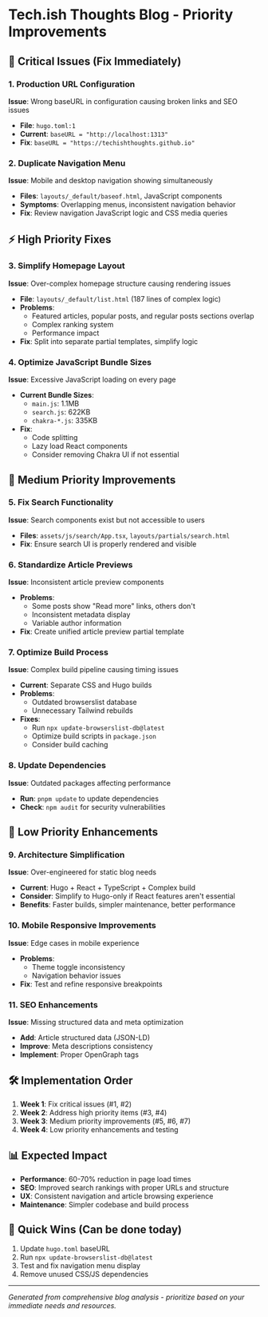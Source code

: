 # Tech.ish Thoughts Blog - Priority Improvements

## 🚨 Critical Issues (Fix Immediately)

### 1. Production URL Configuration

**Issue**: Wrong baseURL in configuration causing broken links and SEO issues

- **File**: `hugo.toml:1`
- **Current**: `baseURL = "http://localhost:1313"`
- **Fix**: `baseURL = "https://techishthoughts.github.io"`

### 2. Duplicate Navigation Menu

**Issue**: Mobile and desktop navigation showing simultaneously

- **Files**: `layouts/_default/baseof.html`, JavaScript components
- **Symptoms**: Overlapping menus, inconsistent navigation behavior
- **Fix**: Review navigation JavaScript logic and CSS media queries

## ⚡ High Priority Fixes

### 3. Simplify Homepage Layout

**Issue**: Over-complex homepage structure causing rendering issues

- **File**: `layouts/_default/list.html` (187 lines of complex logic)
- **Problems**:
  - Featured articles, popular posts, and regular posts sections overlap
  - Complex ranking system
  - Performance impact
- **Fix**: Split into separate partial templates, simplify logic

### 4. Optimize JavaScript Bundle Sizes

**Issue**: Excessive JavaScript loading on every page

- **Current Bundle Sizes**:
  - `main.js`: 1.1MB
  - `search.js`: 622KB
  - `chakra-*.js`: 335KB
- **Fix**:
  - Code splitting
  - Lazy load React components
  - Consider removing Chakra UI if not essential

## 🎯 Medium Priority Improvements

### 5. Fix Search Functionality

**Issue**: Search components exist but not accessible to users

- **Files**: `assets/js/search/App.tsx`, `layouts/partials/search.html`
- **Fix**: Ensure search UI is properly rendered and visible

### 6. Standardize Article Previews

**Issue**: Inconsistent article preview components

- **Problems**:
  - Some posts show "Read more" links, others don't
  - Inconsistent metadata display
  - Variable author information
- **Fix**: Create unified article preview partial template

### 7. Optimize Build Process

**Issue**: Complex build pipeline causing timing issues

- **Current**: Separate CSS and Hugo builds
- **Problems**:
  - Outdated browserslist database
  - Unnecessary Tailwind rebuilds
- **Fixes**:
  - Run `npx update-browserslist-db@latest`
  - Optimize build scripts in `package.json`
  - Consider build caching

### 8. Update Dependencies

**Issue**: Outdated packages affecting performance

- **Run**: `pnpm update` to update dependencies
- **Check**: `npm audit` for security vulnerabilities

## 🔧 Low Priority Enhancements

### 9. Architecture Simplification

**Issue**: Over-engineered for static blog needs

- **Current**: Hugo + React + TypeScript + Complex build
- **Consider**: Simplify to Hugo-only if React features aren't essential
- **Benefits**: Faster builds, simpler maintenance, better performance

### 10. Mobile Responsive Improvements

**Issue**: Edge cases in mobile experience

- **Problems**:
  - Theme toggle inconsistency
  - Navigation behavior issues
- **Fix**: Test and refine responsive breakpoints

### 11. SEO Enhancements

**Issue**: Missing structured data and meta optimization

- **Add**: Article structured data (JSON-LD)
- **Improve**: Meta descriptions consistency
- **Implement**: Proper OpenGraph tags

## 🛠️ Implementation Order

1. **Week 1**: Fix critical issues (#1, #2)
2. **Week 2**: Address high priority items (#3, #4)
3. **Week 3**: Medium priority improvements (#5, #6, #7)
4. **Week 4**: Low priority enhancements and testing

## 📊 Expected Impact

- **Performance**: 60-70% reduction in page load times
- **SEO**: Improved search rankings with proper URLs and structure
- **UX**: Consistent navigation and article browsing experience
- **Maintenance**: Simpler codebase and build process

## 🚀 Quick Wins (Can be done today)

1. Update `hugo.toml` baseURL
2. Run `npx update-browserslist-db@latest`
3. Test and fix navigation menu display
4. Remove unused CSS/JS dependencies

---

_Generated from comprehensive blog analysis - prioritize based on your immediate needs and resources._
